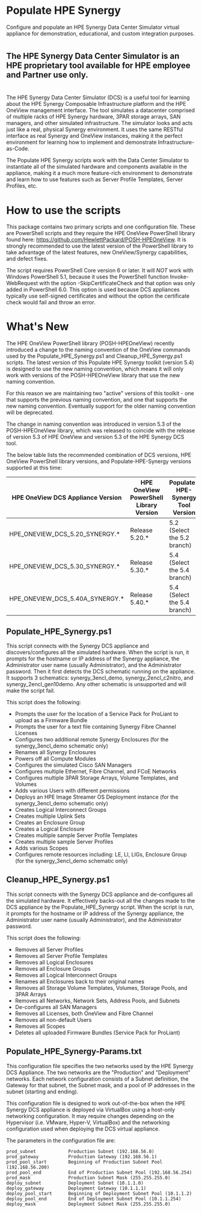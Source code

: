 # Populate HPE Synergy
Configure and populate an HPE Synergy Data Center Simulator virtual appliance for demonstration, educational, and custom integration purposes.

#
## The HPE Synergy Data Center Simulator is an HPE proprietary tool available for HPE employee and Partner use only. 
#

The HPE Synergy Data Center Simulator (DCS) is a useful tool for learning about the HPE Synergy Composable Infrastructure platform and the HPE OneView management interface. The tool simulates a datacenter comprised of multiple racks of HPE Synergy hardware, 3PAR storage arrays, SAN managers, and other simulated infrastructure. The simulator looks and acts just like a real, physical Synergy environment. It uses the same RESTful interface as real Synergy and OneView instances, making it the perfect environment for learning how to implement and demonstrate Infrastructure-as-Code.

The Populate HPE Synergy scripts work with the Data Center Simulator to instantiate all of the simulated hardware and components available in the appliance, making it a much more feature-rich environment to demonstrate and learn how to use features such as Server Profile Templates, Server Profiles, etc.

# How to use the scripts
This package contains two primary scripts and one configuration file. These are PowerShell scripts and they require the HPE OneView PowerShell library found here: https://github.com/HewlettPackard/POSH-HPEOneView. It is strongly recommended to use the latest version of the PowerShell library to take advantage of the latest features, new OneView/Synergy capabilities, and defect fixes.

The script requires PowerShell Core version 6 or later. It will *NOT* work with Windows PowerShell 5.1, because it uses the PowerShell function Invoke-WebRequest with the option -SkipCertificateCheck and that option was only added in PowerShell 6.0. This option is used because DCS appliances typically use self-signed certificates and without the option the certificate check would fail and throw an error.

# What's New
The HPE OneView PowerShell library (POSH-HPEOneView) recently introduced a change to the naming convention of the OneView commands used by the Populate_HPE_Synergy.ps1 and Cleanup_HPE_Synergy.ps1 scripts. The latest version of this Populate HPE Synergy toolkit (version 5.4) is designed to use the new naming convention, which means it will only work with versions of the POSH-HPEOneView library that use the new naming convention.

For this reason we are maintaining two "active" versions of this toolkit - one that supports the previous naming convention, and one that supports the new naming convention.  Eventually support for the older naming convention will be deprecated.

The change in naming convention was introduced in version 5.3 of the POSH-HPEOneView library, which was released to coincide with the release of version 5.3 of HPE OneView and version 5.3 of the HPE Synergy DCS tool.  

The below table lists the recommended combination of DCS versions, HPE OneView PowerShell library versions, and Populate-HPE-Synergy versions supported at this time:

| HPE OneView DCS Appliance Version | HPE OneView PowerShell Library Version | Populate-HPE-Synergy Tool Version |
|-----------------------------------|----------------------------------------|-----------------------------------|
| HPE_ONEVIEW_DCS_5.20_SYNERGY.*    | Release 5.20.*                         | 5.2 (Select the 5.2 branch)       |
| HPE_ONEVIEW_DCS_5.30_SYNERGY.*    | Release 5.30.*                         | 5.4 (Select the 5.4 branch)       |
| HPE_ONEVIEW_DCS_5.40A_SYNERGY.*   | Release 5.40.*                         | 5.4 (Select the 5.4 branch)       |

## Populate_HPE_Synergy.ps1
This script connects with the Synergy DCS appliance and discovers/configures all the simulated hardware.  When the script is run, it prompts for the hostname or IP address of the Synergy appliance, the Administrator user name (usually Administrator), and the Administrator password. Then it first detects the DCS schematic running on the appliance. It supports 3 schematics: synergy_3encl_demo, synergy_2encl_c2nitro, and synergy_2encl_gen10demo. Any other schematic is unsupported and will make the script fail.

This script does the following:

* Prompts the user for the location of a Service Pack for ProLiant to upload as a Firmware Bundle
* Prompts the user for a text file containing Synergy Fibre Channel Licenses
* Configures two additional remote Synergy Enclosures (for the synergy_3encl_demo schematic only)
* Renames all Synergy Enclosures
* Powers off all Compute Modules
* Configures the simulated Cisco SAN Managers
* Configures multiple Ethernet, Fibre Channel, and FCoE Networks
* Configures multiple 3PAR Storage Arrays, Volume Templates, and Volumes
* Adds various Users with different permissions
* Deploys an HPE Image Streamer OS Deployment instance (for the synergy_3encl_demo schematic only)
* Creates Logical Interconnect Groups
* Creates multiple Uplink Sets
* Creates an Enclosure Group
* Creates a Logical Enclosure
* Creates multiple sample Server Profile Templates
* Creates multiple sample Server Profiles
* Adds various Scopes
* Configures remote resources including: LE, LI, LIGs, Enclosure Group (for the synergy_3encl_demo schematic only)

## Cleanup_HPE_Synergy.ps1
This script connects with the Synergy DCS appliance and de-configures all the simulated hardware.  It effectively backs-out all the changes made to the DCS appliance by the Populate_HPE_Synergy script. When the script is run, it prompts for the hostname or IP address of the Synergy appliance, the Administrator user name (usually Administrator), and the Administrator password.

This script does the following:

* Removes all Server Profiles
* Removes all Server Profile Templates
* Removes all Logical Enclosures
* Removes all Enclosure Groups
* Removes all Logical Interconnect Groups
* Renames all Enclosures back to their original names
* Removes all Storage Volume Templates, Volumes, Storage Pools, and 3PAR Arrays
* Removes all Networks, Network Sets, Address Pools, and Subnets
* De-configures all SAN Managers
* Removes all Licenses, both OneView and Fibre Channel
* Removes all non-default Users
* Removes all Scopes
* Deletes all uploaded Firmware Bundles (Service Pack for ProLiant)

## Populate_HPE_Synergy-Params.txt
This configuration file specifies the two networks used by the HPE Synergy DCS Appliance. The two networks are the "Production" and "Deployment" networks. Each network configuration consists of a Subnet definition, the Gateway for that subnet, the Subnet mask, and a pool of IP addresses in the subnet (starting and ending).

This configuration file is designed to work out-of-the-box when the HPE Synergy DCS appliance is deployed via VirtualBox using a host-only networking configuration. It may require changes depending on the Hypervisor (i.e. VMware, Hyper-V, VirtualBox) and the networking configuration used when deploying the DCS virtual appliance.

The parameters in the configuration file are:
```
prod_subnet            Production Subnet (192.168.56.0)
prod_gateway           Production Gateway (192.168.56.1)
prod_pool_start        Beginning of Production Subnet Pool (192.168.56.200)
prod_pool_end          End of Production Subnet Pool (192.168.56.254)
prod_mask              Production Subnet Mask (255.255.255.0)
deploy_subnet          Deployment Subnet (10.1.1.0)
deploy_gateway         Deployment Gateway (10.1.1.1)
deploy_pool_start      Beginning of Deployment Subnet Pool (10.1.1.2)
deploy_pool_end        End of Deployment Subnet Pool (10.1.1.254)
deploy_mask            Deployment Subnet Mask (255.255.255.0)
```
